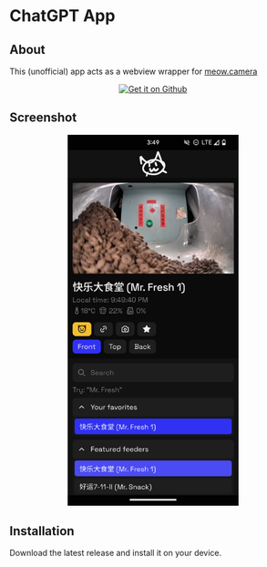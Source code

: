 # ChatGPT App

## About

This (unofficial) app acts as a webview wrapper for [meow.camera](https://meow.camera/viewer/)


<div align="center">
<a href='https://github.com/ItzDFPlayer/meow.camera-android-app/releases/latest'><img alt='Get it on Github' src='./docs/assets/badge_github.png' height='80px'/></a>
</div>

## Screenshot

<div align="center">
<img src="./docs/assets/Screenshot.png" width="300"  />
</div>

## Installation

Download the latest release and install it on your device.
